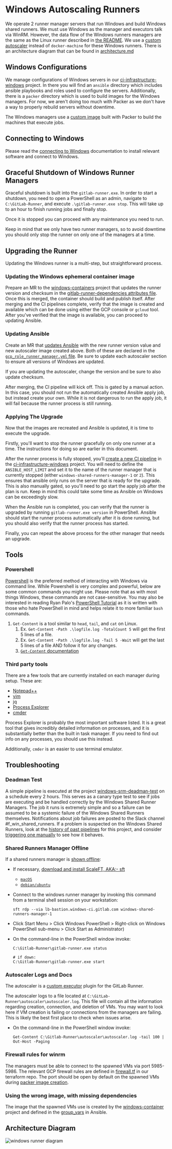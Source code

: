 # Windows Autoscaling Runners

We operate 2 runner manager servers that run Windows and build Windows shared runners. We
must use Windows as the manager and executors talk via WinRM. However, the data flow
of the Windows runners managers are the same as the Linux runner described in
[the README](../README.md). We use a [custom autoscaler](https://gitlab.com/gitlab-org/ci-cd/custom-executor-drivers/autoscaler)
instead of `docker-machine` for these Windows runners. There is an architecture diagram that
can be found in [architecture.md](./architecture.md)

## Windows Configurations

We manage configurations of Windows servers in our [ci-infrastructure-windows](https://ops.gitlab.net/gitlab-com/gl-infra/ci-infrastructure-windows)
project. In there you will find an `ansible` directory which includes ansible playbooks and roles
used to configure the servers. Additionally, there is a `packer` directory which is used to build
images for the Windows managers. For now, we aren't doing too much with Packer as we don't have
a way to properly rebuild servers without downtime.

The Windows managers use a [custom image](https://gitlab.com/gitlab-org/ci-cd/shared-runners/images/gcp/windows-containers/)
built with Packer to build the machines that execute jobs.

## Connecting to Windows

Please read the [connecting to Windows](./connecting.md) documentation
to install relevant software and connect to Windows.

## Graceful Shutdown of Windows Runner Managers

Graceful shutdown is built into the `gitlab-runner.exe`. In order to start a shutdown, you need to open a PowerShell as an admin,
navigate to `C:\GitLab-Runner`, and execute `.\gitlab-runner.exe stop`.
This will take up to an hour to finish running jobs and finally stop.

Once it is stopped you can proceed with any maintenance you need to run.

Keep in mind that we only have two runner managers, so to avoid downtime
you should only stop the runner on only one of the managers at a time.

## Upgrading the Runner

Updating the Windows runner is a multi-step, but straightforward process.

### Updating the Windows ephemeral container image

Prepare an MR to the [windows-containers](https://gitlab.com/gitlab-org/ci-cd/shared-runners/images/gcp/windows-containers)
project that updates the runner version and checksum in the [gitlab-runner-dependencies attributes file](https://gitlab.com/gitlab-org/ci-cd/shared-runners/images/gcp/windows-containers/-/blob/main/cookbooks/gitlab-runner-dependencies/attributes/default.rb#L1-6).
Once this is merged, the container should build and publish itself.
After merging and the CI pipelines complete, verify that the image is created and available which can be done using either the GCP console or `gcloud` tool.
After you've verified that the image is available, you can proceed to
updating Ansible.

### Updating Ansible

Create an MR that [updates Ansible](https://ops.gitlab.net/gitlab-com/gl-infra/ci-infrastructure-windows/) with the new runner version value
and new autoscaler image created above.
Both of these are declared in the [`gcp_role_runner_manager.yml` file](https://ops.gitlab.net/gitlab-com/gl-infra/ci-infrastructure-windows/-/blob/master/ansible/group_vars/gcp_role_runner_manager.yml).
Be sure to update each autoscaler section to ensure all versions of Windows
are updated.

If you are updating the autoscaler, change the version and be sure to also update checksum.

After merging, the CI pipeline will kick off. This is gated by a manual action.
In this case, you should not run the automatically created Ansible apply job, but instead create your own. While it is not dangerous to run the apply job, it will fail because the runner process is still running. 

### Applying The Upgrade

Now that the images are recreated and Ansible is updated,
it is time to execute the upgrade.

Firstly, you'll want to stop the runner gracefully on only one runner at a time. The instructions for doing so are earlier in this document.

After the runner process is fully stopped, you'll [create a new CI pipeline](https://ops.gitlab.net/gitlab-com/gl-infra/ci-infrastructure-windows/-/pipelines/new)
in the [ci-infrastructure-windows](https://ops.gitlab.net/gitlab-com/gl-infra/ci-infrastructure-windows/) project.
You will need to define the `ANSIBLE_HOST_LIMIT` and set it to the name
of the runner manager that is currently stopped (either `windows-shared-runners-manager-1` or `2`). This ensures that ansible only runs on the server that is ready for the upgrade.
This is also manually gated, so you'll need to go start the apply job after
the plan is run. Keep in mind this could take some time as Ansible on
Windows can be exceedingly slow. 

When the Ansible run is completed, you can verify that the runner is
upgraded by running `gitlab-runner.exe version` in PowerShell.
Ansible should start the runner process automatically after it is done
running, but you should also verify that the runner process has started.

Finally, you can repeat the above process for the other manager that
needs an upgrade.

## Tools

### Powershell

[Powershell](https://docs.microsoft.com/en-us/powershell/) is the preferred method
of interacting with Windows via command line. While Powershell is very complex and
powerful, below are some common commands you might use. Please note that as with
most things Windows, these commands are not case-sensitive. You may also be interested
in reading Ryan Palo's [PowerShell Tutorial](https://simpleprogrammer.com/powershell-tutorial/)
as it is written with those who hate PowerShell in mind and helps relate it to
more familiar `bash` commands.

1. `Get-Content` is a tool similar to `head`, `tail`, and `cat` on Linux.
   1. Ex. `Get-Content -Path .\logfile.log -TotalCount 5` will get the first 5 lines of a file.
   2. Ex. `Get-Content -Path .\logfile.log -Tail 5 -Wait` will get the last 5 lines of a file AND follow it for any changes.
   3. [`Get-Content` documentation](https://docs.microsoft.com/en-us/powershell/module/microsoft.powershell.management/get-content?view=powershell-7)

### Third party tools

There are a few tools that are currently installed on each manager during setup. These are:

- [Notepad++](https://notepad-plus-plus.org/)
- [vim](https://chocolatey.org/packages/vim)
- jq
- [Process Explorer](https://docs.microsoft.com/en-us/sysinternals/downloads/process-explorer)
- [cmder](https://cmder.net/)

Process Explorer is probably the most important software listed. It is a great tool that gives
incredibly detailed information on processes, and it is substantially better than the built in
task manager. If you need to find out info on any processes, you should use this instead.

Additionally, `cmder` is an easier to use terminal emulator.

## Troubleshooting

### Deadman Test

A simple pipeline is executed at the project [windows-srm-deadman-test](https://gitlab.com/gitlab-org/ci-cd/tests/windows-srm-deadman-test) on a schedule every 2 hours. This serves as a canary type test to see if jobs are executing and be handled correctly by the Windows Shared Runner Managers. The job it runs is extremely simple and so a failure can be assumed to be a systemic failure of the Windows Shared Runners themselves. Notifications about job failures are posted to the Slack channel #f_win_shared_runners. If a problem is suspected on the Windows Shared Runners, look at the [history of past pipelines](https://gitlab.com/gitlab-org/ci-cd/tests/windows-srm-deadman-test/-/pipelines) for this project, and consider [triggering one manually](https://gitlab.com/gitlab-org/ci-cd/tests/windows-srm-deadman-test/-/pipelines/new) to see how it behaves.

### Shared Runners Manager Offline

If a shared runners manager is [shown offline](https://gitlab.com/gitlab-com/gl-infra/reliability/-/issues/9186):

- If necessary, [download and install ScaleFT, AKA:- sft](https://gitlab.com/gitlab-com/runbooks/-/blob/master/docs/ci-runners/cicd/windows/connecting.md#required-software)
  - [`macOS`](https://help.okta.com/en/prod/Content/Topics/Adv_Server_Access/docs/sft-osx.htm)
  - [`debian/ubuntu`](https://help.okta.com/en/prod/Content/Topics/Adv_Server_Access/docs/sft-ubuntu.htm)
- Connect to the windows runner manager by invoking this command from a terminal shell session on your workstation:

  ```
  sft rdp --via lb-bastion.windows-ci.gitlab.com windows-shared-runners-manager-1
  ```

- Click Start Menu > Click Windows PowerShell > Right-click on Windows PowerShell sub-menu > Click Start as Administrator)
- On the command-line in the PowerShell window invoke:

  ```
  C:\Gitlab-Runner\gitlab-runner.exe status

  # if down:
  C:\Gitlab-Runner\gitlab-runner.exe start
  ```

### Autoscaler Logs and Docs

The autoscaler is a [custom executor](https://docs.gitlab.com/runner/executors/custom.html) plugin
for the GitLab Runner.

The autoscaler logs to a file located at `C:\GitLab-Runner\autoscaler\autoscaler.log`. This file
will contain all the information regarding creation, connection, and deletion of VMs. You may want to look
here if VM creation is failing or connections from the managers are failing. This is likely
the best first place to check when issues arise.

- On the command-line in the PowerShell window invoke:

  ```
  Get-Content C:\Gitlab-Runner\autoscaler\autoscaler.log -tail 100 | Out-Host -Paging
  ```

### Firewall rules for winrm

The managers must be able to connect to the spawned VMs via port 5985-5986.
The relevant GCP firewall rules are defined in [firewall.tf](https://ops.gitlab.net/gitlab-com/gitlab-com-infrastructure/-/blob/master/environments/windows-ci/firewall.tf#L15-30)
in our terraform repo. The port should be open by default on the spawned
VMs during [packer image creation](https://gitlab.com/gitlab-org/ci-cd/shared-runners/images/gcp/windows-containers/-/blob/master/packer.json#L28-31).

### Using the wrong image, with missing dependencies

The image that the spawned VMs use is created by the [windows-container](https://gitlab.com/gitlab-org/ci-cd/shared-runners/images/gcp/windows-containers)
project and defined in the [group_vars](https://ops.gitlab.net/gitlab-com/gl-infra/ci-infrastructure-windows/-/blob/master/ansible/group_vars/gcp_role_runner_manager.yml#L48)
in Ansible.

## Architecture Diagram

![windows runner diagram](./img/windows-diagram.svg)
